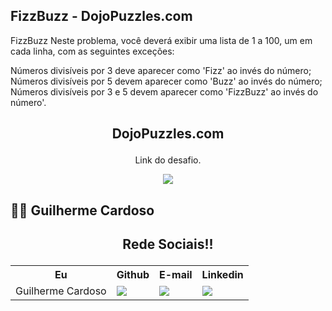 ##  FizzBuzz - DojoPuzzles.com

FizzBuzz
Neste problema, você deverá exibir uma lista de 1 a 100, um em cada linha, com as seguintes exceções:

Números divisíveis por 3 deve aparecer como 'Fizz' ao invés do número;
Números divisíveis por 5 devem aparecer como 'Buzz' ao invés do número;
Números divisíveis por 3 e 5 devem aparecer como 'FizzBuzz' ao invés do número'.
<br>

## <p align="center"> DojoPuzzles.com</p>
<p align="center">Link do desafio.</p>
<p align="center"><a href="https://dojopuzzles.com/problems/fizzbuzz/"> <img src="https://img.shields.io/badge/C%23-239120?style=for-the-badge&logo=c-sharp&logoColor=white" /> </a></p>


 ## 👨‍💻 Guilherme Cardoso
## <p align="center"> Rede Sociais!!</p>
<table align="center">
  <tr>
    <th>Eu</th>
    <th>Github</th>
    <th>E-mail</th>
    <th>Linkedin</th>
  </tr>
  <tr>
    <td>Guilherme Cardoso</td>
    <td> <a href="https://github.com/Cardoso-Diniz"> <img src="https://img.shields.io/badge/GitHub-100000?style=for-the-badge&logo=github&logoColor=white" /> </a> </td>
    <td><a href="mailto:guicardosodiniz123@gmail.com"> <img src="https://img.shields.io/badge/Gmail-D14836?style=for-the-badge&logo=gmail&logoColor=white" /> </a></td>
    <td><a href="https://www.linkedin.com/in/guilherme-cardoso-diniz-42463323b/"> <img src="https://img.shields.io/badge/LinkedIn-0077B5?style=for-the-badge&logo=linkedin&logoColor=white" /> </a></td>
  </tr>
</table>
